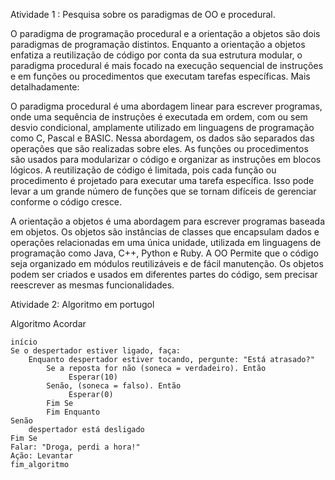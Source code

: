 Atividade 1 : Pesquisa sobre os paradigmas de OO e procedural.

O paradigma de programação procedural e a orientação a objetos são dois paradigmas de programação distintos. Enquanto a orientação a objetos enfatiza a reutilização de código por conta da sua estrutura modular, o paradigma procedural é mais focado na execução sequencial de instruções e em funções ou procedimentos que executam tarefas específicas. Mais detalhadamente:

O paradigma procedural é uma abordagem linear para escrever programas, onde uma sequência de instruções é executada em ordem, com ou sem desvio condicional, amplamente utilizado em linguagens de programação como C, Pascal e BASIC. Nessa abordagem, os dados são separados das operações que são realizadas sobre eles. As funções ou procedimentos são usados para modularizar o código e organizar as instruções em blocos lógicos. A reutilização de código é limitada, pois cada função ou procedimento é projetado para executar uma tarefa específica. Isso pode levar a um grande número de funções que se tornam difíceis de gerenciar conforme o código cresce.

A orientação a objetos é uma abordagem para escrever programas baseada em objetos. Os objetos são instâncias de classes que encapsulam dados e operações relacionadas em uma única unidade, utilizada em linguagens de programação como Java, C++, Python e Ruby. A OO Permite que o código seja organizado em módulos reutilizáveis e de fácil manutenção. Os objetos podem ser criados e usados em diferentes partes do código, sem precisar reescrever as mesmas funcionalidades.



Atividade 2: Algoritmo em portugol

Algoritmo Acordar

```portugol
início
Se o despertador estiver ligado, faça:
    Enquanto despertador estiver tocando, pergunte: "Está atrasado?" 
        Se a reposta for não (soneca = verdadeiro). Então
             Esperar(10)
        Senão, (soneca = falso). Então
             Esperar(0)
        Fim Se
        Fim Enquanto
Senão
    despertador está desligado
Fim Se
Falar: "Droga, perdi a hora!"
Ação: Levantar
fim_algoritmo
```

